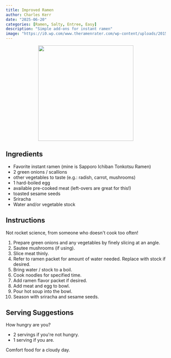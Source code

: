 ```yaml
---
title: Improved Ramen
author: Charles Kerr
date: "2025-06-20"
categories: [Ramen, Salty, Entree, Easy]
description: "Simple add-ons for instant ramen"
image: "https://i0.wp.com/www.theramenrater.com/wp-content/uploads/2015/12/2015_12_2_1875_007a.jpg"
---
```


<!-- Replace the img src file path below with the same path you used in the YAML above -->
<p align="center">
  <img src="https://i0.wp.com/www.theramenrater.com/wp-content/uploads/2015/12/2015_12_2_1875_007a.jpg?w=500&ssl=1" width="300"/>
</p>

## Ingredients

- Favorite instant ramen (mine is Sapporo Ichiban Tonkotsu Ramen)
- 2 green onions / scallions
- other vegetables to taste (e.g.: radish, carrot, mushrooms)
- 1 hard-boiled egg
- available pre-cooked meat (left-overs are great for this!)
- toasted sesame seeds
- Sriracha
- Water and/or vegetable stock

## Instructions

Not rocket science, from someone who doesn't cook too often!

1. Prepare green onions and any vegetables by finely slicing at an angle.
2. Sautee mushrooms (if using).
3. Slice meat thinly.
4. Refer to ramen packet for amount of water needed.  Replace with stock if desired.
5. Bring water / stock to a boil.
6. Cook noodles for specified time.
7. Add ramen flavor packet if desired.
8. Add meat and egg to bowl.
9. Pour hot soup into the bowl.
10. Season with sriracha and sesame seeds.

## Serving Suggestions

How hungry are you?  

- 2 servings if you're not hungry.
- 1 serving if you are.

Comfort food for a cloudy day.
